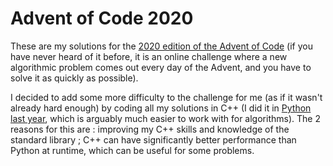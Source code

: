 # Advent of Code 2020

These are my solutions for the [2020 edition of the Advent of Code](https://adventofcode.com/2020) (if you have never heard of it before, it is an online challenge where a new algorithmic problem comes out every day of the Advent, and you have to solve it as quickly as possible).

I decided to add some more difficulty to the challenge for me (as if it wasn't already hard enough) by coding all my solutions in C++ (I did it in [Python last year](https://github.com/ErwanDL/aoc2019), which is arguably much easier to work with for algorithms). The 2 reasons for this are : improving my C++ skills and knowledge of the standard library ; C++ can have significantly better performance than Python at runtime, which can be useful for some problems.
